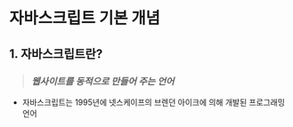 # 자바스크립트 기본 개념

## 1. 자바스크립트란? 
> ### _웹사이트를 동적으로 만들어 주는 언어_


- 자바스크립트는 1995년에 넷스케이프의 브렌던 아이크에 의해 개발된 프로그래밍 언어

